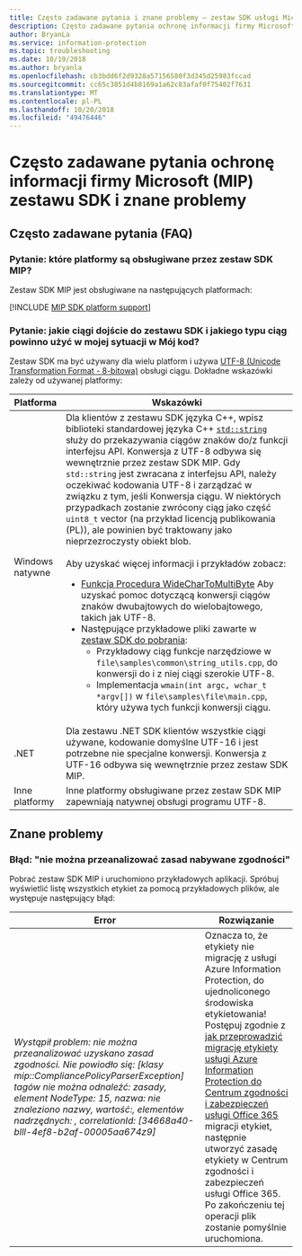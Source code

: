 ```yaml
---
title: Często zadawane pytania i znane problemy — zestaw SDK usługi Microsoft Information projekcji.
description: Często zadawane pytania ochronę informacji firmy Microsoft (MIP) zestawu SDK i wskazówki dotyczące rozwiązywania problemów, znanych problemów.
author: BryanLa
ms.service: information-protection
ms.topic: troubleshooting
ms.date: 10/19/2018
ms.author: bryanla
ms.openlocfilehash: cb3bdd6f2d9328a57156580f3d345d25983fccad
ms.sourcegitcommit: cc65c3851d4b8169a1a62c83afaf0f75402f7631
ms.translationtype: MT
ms.contentlocale: pl-PL
ms.lasthandoff: 10/20/2018
ms.locfileid: "49476446"
---
```

# <a name="microsoft-information-protection-mip-sdk-faqs-and-known-issues"></a>Często zadawane pytania ochronę informacji firmy Microsoft (MIP) zestawu SDK i znane problemy

## <a name="frequently-asked-questions-faqs"></a>Często zadawane pytania (FAQ)

### <a name="question-which-platforms-are-supported-by-the-mip-sdk"></a>Pytanie: które platformy są obsługiwane przez zestaw SDK MIP?

Zestaw SDK MIP jest obsługiwane na następujących platformach:

[!INCLUDE [MIP SDK platform support](../include/mip-sdk-platform-support.md)]

### <a name="question-how-does-the-sdk-handle-strings-and-what-string-type-should-i-be-using-in-my-code"></a>Pytanie: jakie ciągi dojście do zestawu SDK i jakiego typu ciąg powinno użyć w mojej sytuacji w Mój kod?

Zestaw SDK ma być używany dla wielu platform i używa [UTF-8 (Unicode Transformation Format - 8-bitowa)](https://wikipedia.org/wiki/UTF-8) obsługi ciągu. Dokładne wskazówki zależy od używanej platformy:

| Platforma | Wskazówki |
|-|-|
| Windows natywne | Dla klientów z zestawu SDK języka C++, wpisz biblioteki standardowej języka C++ [ `std::string` ](https://wikipedia.org/wiki/C%2B%2B_string_handling) służy do przekazywania ciągów znaków do/z funkcji interfejsu API. Konwersja z UTF-8 odbywa się wewnętrznie przez zestaw SDK MIP. Gdy `std::string` jest zwracana z interfejsu API, należy oczekiwać kodowania UTF-8 i zarządzać w związku z tym, jeśli Konwersja ciągu. W niektórych przypadkach zostanie zwrócony ciąg jako część `uint8_t` vector (na przykład licencją publikowania (PL)), ale powinien być traktowany jako nieprzezroczysty obiekt blob.<br><br>Aby uzyskać więcej informacji i przykładów zobacz:<ul><li>[Funkcja Procedura WideCharToMultiByte](/windows/desktop/api/stringapiset/nf-stringapiset-widechartomultibyte) Aby uzyskać pomoc dotyczącą konwersji ciągów znaków dwubajtowych do wielobajtowego, takich jak UTF-8.<li>Następujące przykładowe pliki zawarte w [zestaw SDK do pobrania](setup-configure-mip.md#configure-your-client-workstation):<ul><li>Przykładowy ciąg funkcje narzędziowe w `file\samples\common\string_utils.cpp`, do konwersji do i z niej ciągi szerokie UTF-8.<li>Implementacja `wmain(int argc, wchar_t *argv[])` w `file\samples\file\main.cpp`, który używa tych funkcji konwersji ciągu.</li></ul></ul>|
| .NET | Dla zestawu .NET SDK klientów wszystkie ciągi używane, kodowanie domyślne UTF-16 i jest potrzebne nie specjalne konwersji. Konwersja z UTF-16 odbywa się wewnętrznie przez zestaw SDK MIP. |
| Inne platformy | Inne platformy obsługiwane przez zestaw SDK MIP zapewniają natywnej obsługi programu UTF-8. |

## <a name="known-issues"></a>Znane problemy

### <a name="error-failed-to-parse-the-acquired-compliance-policy"></a>Błąd: "nie można przeanalizować zasad nabywane zgodności"  

Pobrać zestaw SDK MIP i uruchomiono przykładowych aplikacji. Spróbuj wyświetlić listę wszystkich etykiet za pomocą przykładowych plików, ale występuje następujący błąd:

| Error | Rozwiązanie |
|-|-|
|*Wystąpił problem: nie można przeanalizować uzyskano zasad zgodności. Nie powiodło się: [klasy mip::CompliancePolicyParserException] tagów nie można odnaleźć: zasady, element NodeType: 15, nazwa: nie znaleziono nazwy, wartość:, elementów nadrzędnych: <SyncFile> <Content>, correlationId: [34668a40-blll-4ef8-b2af-00005aa674z9]*| Oznacza to, że etykiety nie migrację z usługi Azure Information Protection, do ujednoliconego środowiska etykietowania! Postępuj zgodnie z [jak przeprowadzić migrację etykiety usługi Azure Information Protection do Centrum zgodności i zabezpieczeń usługi Office 365](/azure/information-protection/configure-policy-migrate-labels) migracji etykiet, następnie utworzyć zasadę etykiety w Centrum zgodności i zabezpieczeń usługi Office 365. Po zakończeniu tej operacji plik zostanie pomyślnie uruchomiona.|
